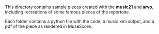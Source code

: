 This directory contains sample pieces created with the **music21** and **arvo**, including recreations of some famous pieces of the repertoire. 

Each folder contains a python file with the code, a music xml output, and a pdf of the piece as rendered in MuseScore.
